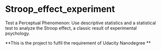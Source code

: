 # Stroop_effect_experiment
Test a Perceptual Phenomenon: Use descriptive statistics and a statistical test to analyze the Stroop effect, a classic result of experimental psychology. 

**This is the project to fulfil the requirement of Udacity Nanodegree **
